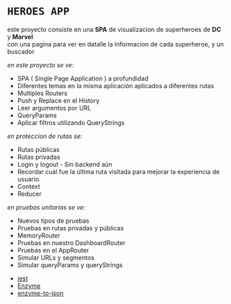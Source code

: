# `HEROES APP`

este proyecto consiste en una **SPA** de visualizacion de superheroes de **DC** y **Marvel** <br>
con una pagina para ver en datalle la informacion de cada superheroe, y un buscador

_en este proyecto se ve:_

-  SPA ( Single Page Application ) a profundidad
-  Diferentes temas en la misma aplicación aplicados a diferentes rutas
-  Multiples Routers
-  Push y Replace en el History
-  Leer argumentos por URL
-  QueryParams
-  Aplicar filtros utilizando QueryStrings

_en proteccion de rutas se:_ 
*  Rutas públicas
*  Rutas privadas
*  Login y logout - Sin backend aún
*  Recordar cuál fue la última ruta visitada para mejorar la experiencia de usuario.
*  Context
*  Reducer

_en pruebas unitarias se ve:_

* Nuevos tipos de pruebas
* Pruebas en rutas privadas y públicas
* MemoryRouter
* Pruebas en nuestro DashboardRouter
* Pruebas en el AppRouter
* Simular URLs y segmentos
* Simular queryParams y queryStrings

-  [jest](https://jestjs.io/)
-  [Enzyme](https://enzymejs.github.io/enzyme/)
-  [enzyme-to-json](https://www.npmjs.com/package/enzyme-to-json)

